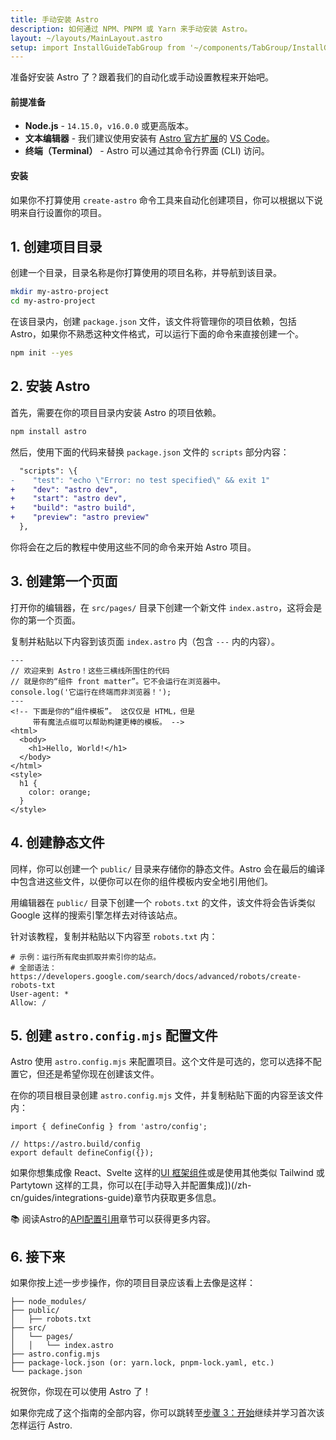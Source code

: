 ```yaml
---
title: 手动安装 Astro
description: 如何通过 NPM、PNPM 或 Yarn 来手动安装 Astro。
layout: ~/layouts/MainLayout.astro
setup: import InstallGuideTabGroup from '~/components/TabGroup/InstallGuideTabGroup.astro';
---
```

准备好安装 Astro 了？跟着我们的自动化或手动设置教程来开始吧。

#### 前提准备

- **Node.js** - `14.15.0`，`v16.0.0` 或更高版本。
- **文本编辑器** - 我们建议使用安装有 [Astro 官方扩展](https://marketplace.visualstudio.com/items?itemName=astro-build.astro-vscode)的 [VS Code](https://code.visualstudio.com/)。
- **终端（Terminal）** - Astro 可以通过其命令行界面 (CLI) 访问。

<InstallGuideTabGroup />

#### 安装

如果你不打算使用 `create-astro` 命令工具来自动化创建项目，你可以根据以下说明来自行设置你的项目。

## 1. 创建项目目录

创建一个目录，目录名称是你打算使用的项目名称，并导航到该目录。

```bash
mkdir my-astro-project
cd my-astro-project
```

在该目录内，创建 `package.json` 文件，该文件将管理你的项目依赖，包括 Astro，如果你不熟悉这种文件格式，可以运行下面的命令来直接创建一个。

```bash
npm init --yes
```

## 2. 安装 Astro

首先，需要在你的项目目录内安装 Astro 的项目依赖。

```bash
npm install astro
```

然后，使用下面的代码来替换 `package.json` 文件的 `scripts` 部分内容：

```diff
  "scripts": \{
-    "test": "echo \"Error: no test specified\" && exit 1"
+    "dev": "astro dev",
+    "start": "astro dev",
+    "build": "astro build",
+    "preview": "astro preview"
  },
```

你将会在之后的教程中使用这些不同的命令来开始 Astro 项目。

## 3. 创建第一个页面

打开你的编辑器，在 `src/pages/` 目录下创建一个新文件 `index.astro`，这将会是你的第一个页面。

复制并粘贴以下内容到该页面 `index.astro` 内（包含 `---` 内的内容）。

```astro
---
// 欢迎来到 Astro！这些三横线所围住的代码
// 就是你的“组件 front matter”。它不会运行在浏览器中。
console.log('它运行在终端而非浏览器！');
---
<!-- 下面是你的“组件模板”。 这仅仅是 HTML，但是
     带有魔法点缀可以帮助构建更棒的模板。 -->
<html>
  <body>
    <h1>Hello, World!</h1>
  </body>
</html>
<style>
  h1 {
    color: orange;
  }
</style>
```

## 4. 创建静态文件

同样，你可以创建一个 `public/` 目录来存储你的静态文件。Astro 会在最后的编译中包含进这些文件，以便你可以在你的组件模板内安全地引用他们。

用编辑器在 `public/` 目录下创建一个 `robots.txt` 的文件，该文件将会告诉类似 Google 这样的搜索引擎怎样去对待该站点。

针对该教程，复制并粘贴以下内容至 `robots.txt` 内：

```
# 示例：运行所有爬虫抓取并索引你的站点。
# 全部语法：https://developers.google.com/search/docs/advanced/robots/create-robots-txt
User-agent: *
Allow: /
```

## 5. 创建 `astro.config.mjs` 配置文件

Astro 使用 `astro.config.mjs` 来配置项目。这个文件是可选的，您可以选择不配置它，但还是希望你现在创建该文件。

在你的项目根目录创建 `astro.config.mjs` 文件，并复制粘贴下面的内容至该文件内：

```
import { defineConfig } from 'astro/config';

// https://astro.build/config
export default defineConfig({});
```

如果你想集成像 React、Svelte 这样的[UI 框架组件](/zh-cn/core-concepts/framework-components/)或是使用其他类似 Tailwind 或 Partytown 这样的工具，你可以在[手动导入并配置集成])(/zh-cn/guides/integrations-guide)章节内获取更多信息。


📚 阅读Astro的[API配置引用](/zh-cn/reference/configuration-reference/)章节可以获得更多内容。


## 6. 接下来

如果你按上述一步步操作，你的项目目录应该看上去像是这样：

```
├── node_modules/
├── public/
│   ├── robots.txt
├── src/
│   └── pages/
│   │   └── index.astro
├── astro.config.mjs
├── package-lock.json (or: yarn.lock, pnpm-lock.yaml, etc.)
└── package.json
```

祝贺你，你现在可以使用 Astro 了！

如果你完成了这个指南的全部内容，你可以跳转至[步骤 3：开始](/zh-cn/install/auto/#3-开始使用-astro-)继续并学习首次该怎样运行 Astro.

